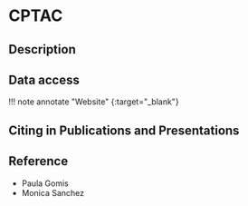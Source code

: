 # CPTAC

## Description


## Data access

!!! note annotate "Website" 
	[](){:target="_blank"}

## Citing in Publications and Presentations


## Reference
- Paula Gomis
- Monica Sanchez

